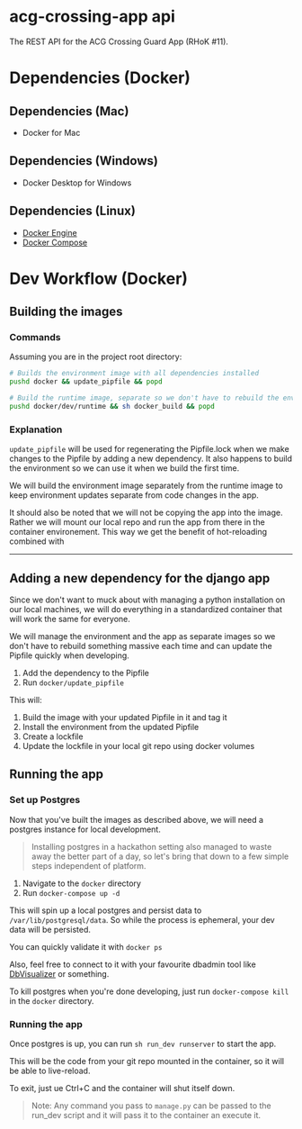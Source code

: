 # acg-crossing-app api
The REST API for the ACG Crossing Guard App (RHoK #11). 

# Dependencies (Docker)
## Dependencies (Mac)
* Docker for Mac

## Dependencies (Windows)
* Docker Desktop for Windows

## Dependencies (Linux)
* [Docker Engine](https://docs.docker.com/install/linux/docker-ce/ubuntu/)
* [Docker Compose](https://docs.docker.com/compose/install/)



# Dev Workflow (Docker)
## Building the images
### Commands
Assuming you are in the project root directory:
```bash
# Builds the environment image with all dependencies installed
pushd docker && update_pipfile && popd

# Build the runtime image, separate so we don't have to rebuild the environment every time if we aren't adding dependencies
pushd docker/dev/runtime && sh docker_build && popd
```
### Explanation
`update_pipfile` will be used for regenerating the Pipfile.lock when we make changes to the Pipfile by adding a new dependency. It also happens to build the environment so we can use it when we build the first time.

We will build the environment image separately from the runtime image to keep environment updates separate from code changes in the app.

It should also be noted that we will not be copying the app into the image. Rather we will mount our local repo and run the app from there in the container environement. This way we get the benefit of hot-reloading combined with 

---

## Adding a new dependency for the django app
Since we don't want to muck about with managing a python installation on our local machines, we will do everything in a standardized container that will work the same for everyone.

We will manage the environment and the app as separate images so we don't have to rebuild something massive each time and can update the Pipfile quickly when developing.

1. Add the dependency to the Pipfile
2. Run `docker/update_pipfile`

This will:
1. Build the image with your updated Pipfile in it and tag it
2. Install the environment from the updated Pipfile
3. Create a lockfile
4. Update the lockfile in your local git repo using docker volumes

## Running the app
### Set up Postgres
Now that you've built the images as described above, we will need a postgres instance for local development.

> Installing postgres in a hackathon setting also managed to waste away the better part of a day, so let's bring that down to a few simple steps independent of platform.

1. Navigate to the `docker` directory
2. Run `docker-compose up -d`

This will spin up a local postgres and persist data to `/var/lib/postgresql/data`. So while the process is ephemeral, your dev data will be persisted.

You can quickly validate it with `docker ps`

Also, feel free to connect to it with your favourite dbadmin tool like [DbVisualizer](https://www.dbvis.com/) or something.

To kill postgres when you're done developing, just run `docker-compose kill` in the `docker` directory.

### Running the app
Once postgres is up, you can run `sh run_dev runserver` to start the app.

This will be the code from your git repo mounted in the container, so it will be able to live-reload.

To exit, just ue Ctrl+C and the container will shut itself down.

> Note: Any command you pass to `manage.py` can be passed to the run_dev script and it will pass it to the container an execute it.
